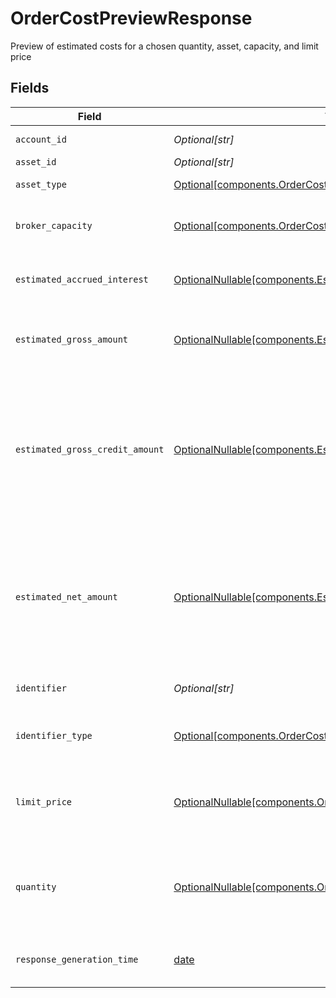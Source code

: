 # OrderCostPreviewResponse

Preview of estimated costs for a chosen quantity, asset, capacity, and limit price


## Fields

| Field                                                                                                                                                                                                                                                                                                                                     | Type                                                                                                                                                                                                                                                                                                                                      | Required                                                                                                                                                                                                                                                                                                                                  | Description                                                                                                                                                                                                                                                                                                                               | Example                                                                                                                                                                                                                                                                                                                                   |
| ----------------------------------------------------------------------------------------------------------------------------------------------------------------------------------------------------------------------------------------------------------------------------------------------------------------------------------------- | ----------------------------------------------------------------------------------------------------------------------------------------------------------------------------------------------------------------------------------------------------------------------------------------------------------------------------------------- | ----------------------------------------------------------------------------------------------------------------------------------------------------------------------------------------------------------------------------------------------------------------------------------------------------------------------------------------- | ----------------------------------------------------------------------------------------------------------------------------------------------------------------------------------------------------------------------------------------------------------------------------------------------------------------------------------------- | ----------------------------------------------------------------------------------------------------------------------------------------------------------------------------------------------------------------------------------------------------------------------------------------------------------------------------------------- |
| `account_id`                                                                                                                                                                                                                                                                                                                              | *Optional[str]*                                                                                                                                                                                                                                                                                                                           | :heavy_minus_sign:                                                                                                                                                                                                                                                                                                                        | The account id used in calculating order costs                                                                                                                                                                                                                                                                                            | 01HBRQ5BW6ZAY4BNWP4GWRD80X                                                                                                                                                                                                                                                                                                                |
| `asset_id`                                                                                                                                                                                                                                                                                                                                | *Optional[str]*                                                                                                                                                                                                                                                                                                                           | :heavy_minus_sign:                                                                                                                                                                                                                                                                                                                        | Apex Asset ID for this asset.                                                                                                                                                                                                                                                                                                             | 22091                                                                                                                                                                                                                                                                                                                                     |
| `asset_type`                                                                                                                                                                                                                                                                                                                              | [Optional[components.OrderCostPreviewResponseAssetType]](../../models/components/ordercostpreviewresponseassettype.md)                                                                                                                                                                                                                    | :heavy_minus_sign:                                                                                                                                                                                                                                                                                                                        | The type of asset referenced by the security identifier                                                                                                                                                                                                                                                                                   | FIXED_INCOME                                                                                                                                                                                                                                                                                                                              |
| `broker_capacity`                                                                                                                                                                                                                                                                                                                         | [Optional[components.OrderCostPreviewResponseBrokerCapacity]](../../models/components/ordercostpreviewresponsebrokercapacity.md)                                                                                                                                                                                                          | :heavy_minus_sign:                                                                                                                                                                                                                                                                                                                        | Capacity used in determining the order cost. Defaults to "AGENCY" if no value specified.                                                                                                                                                                                                                                                  | AGENCY                                                                                                                                                                                                                                                                                                                                    |
| `estimated_accrued_interest`                                                                                                                                                                                                                                                                                                              | [OptionalNullable[components.EstimatedAccruedInterest]](../../models/components/estimatedaccruedinterest.md)                                                                                                                                                                                                                              | :heavy_minus_sign:                                                                                                                                                                                                                                                                                                                        | The estimated total of accrued interest that would be exchanged in an order of the given quantity                                                                                                                                                                                                                                         | {<br/>"value": "18.99"<br/>}                                                                                                                                                                                                                                                                                                              |
| `estimated_gross_amount`                                                                                                                                                                                                                                                                                                                  | [OptionalNullable[components.EstimatedGrossAmount]](../../models/components/estimatedgrossamount.md)                                                                                                                                                                                                                                      | :heavy_minus_sign:                                                                                                                                                                                                                                                                                                                        | The principal amount involved, which is the notional value of the underlying assets that would be exchanged for the given quantity                                                                                                                                                                                                        | {<br/>"value": "2000"<br/>}                                                                                                                                                                                                                                                                                                               |
| `estimated_gross_credit_amount`                                                                                                                                                                                                                                                                                                           | [OptionalNullable[components.EstimatedGrossCreditAmount]](../../models/components/estimatedgrosscreditamount.md)                                                                                                                                                                                                                          | :heavy_minus_sign:                                                                                                                                                                                                                                                                                                                        | Customer disclosure of the estimated gross credit (fee / markup) amount retained by broker based given the price adjustment schedule configured for orders executed in a principal capacity for a given quantity, and limit price. This amount is priced into the estimated_gross_credit_amount and is not separately charged explicitly. | {<br/>"value": "1.06"<br/>}                                                                                                                                                                                                                                                                                                               |
| `estimated_net_amount`                                                                                                                                                                                                                                                                                                                    | [OptionalNullable[components.EstimatedNetAmount]](../../models/components/estimatednetamount.md)                                                                                                                                                                                                                                          | :heavy_minus_sign:                                                                                                                                                                                                                                                                                                                        | The estimated net notional amount involved in an order of the given quantity, capacity, and limit price. This will be the sum of the estimated gross amount and accrued interest, rounded to two decimal places. (For orders in the principal capacity, this total will include mark-up/mark-down price adjustments.)                     | {<br/>"value": "2020.05"<br/>}                                                                                                                                                                                                                                                                                                            |
| `identifier`                                                                                                                                                                                                                                                                                                                              | *Optional[str]*                                                                                                                                                                                                                                                                                                                           | :heavy_minus_sign:                                                                                                                                                                                                                                                                                                                        | Identifier of the asset (of the type specified in `identifier_type`).                                                                                                                                                                                                                                                                     | 3.78331e+07                                                                                                                                                                                                                                                                                                                               |
| `identifier_type`                                                                                                                                                                                                                                                                                                                         | [Optional[components.OrderCostPreviewResponseIdentifierType]](../../models/components/ordercostpreviewresponseidentifiertype.md)                                                                                                                                                                                                          | :heavy_minus_sign:                                                                                                                                                                                                                                                                                                                        | The identifier type of the asset used for price calculations. This will be the same value as what was sent on the request.                                                                                                                                                                                                                | CUSIP                                                                                                                                                                                                                                                                                                                                     |
| `limit_price`                                                                                                                                                                                                                                                                                                                             | [OptionalNullable[components.OrderCostPreviewResponseLimitPrice]](../../models/components/ordercostpreviewresponselimitprice.md)                                                                                                                                                                                                          | :heavy_minus_sign:                                                                                                                                                                                                                                                                                                                        | The limit price to use in calculating costs. Only PERCENTAGE_OF_PAR will be accepted and returned.                                                                                                                                                                                                                                        | {<br/>"price": {<br/>"value": "98.56"<br/>},<br/>"type": "PERCENTAGE_OF_PAR"<br/>}                                                                                                                                                                                                                                                        |
| `quantity`                                                                                                                                                                                                                                                                                                                                | [OptionalNullable[components.OrderCostPreviewResponseQuantity]](../../models/components/ordercostpreviewresponsequantity.md)                                                                                                                                                                                                              | :heavy_minus_sign:                                                                                                                                                                                                                                                                                                                        | The quantity of the designated asset that would be ordered. For Fixed Income: Expressed in the par (face-value) amount and may not exceed two decimal places for USD-based currencies.                                                                                                                                                    | {<br/>"value": "200"<br/>}                                                                                                                                                                                                                                                                                                                |
| `response_generation_time`                                                                                                                                                                                                                                                                                                                | [date](https://docs.python.org/3/library/datetime.html#date-objects)                                                                                                                                                                                                                                                                      | :heavy_minus_sign:                                                                                                                                                                                                                                                                                                                        | The time the response was generated by the system                                                                                                                                                                                                                                                                                         | {<br/>"nanos": 61400000,<br/>"seconds": 171442739<br/>}                                                                                                                                                                                                                                                                                   |